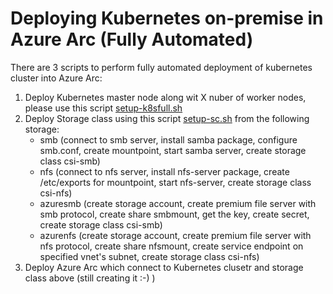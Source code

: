 # Deploying Kubernetes on-premise in Azure Arc (Fully Automated)

There are 3 scripts to perform fully automated deployment of kubernetes cluster into Azure Arc:
1. Deploy Kubernetes master node along wit X nuber of worker nodes, please use this script [setup-k8sfull.sh](https://github.com/bramyeni/bash-scripts/blob/main/setup-k8sfull.sh )
2. Deploy Storage class using this script [setup-sc.sh](https://github.com/bramyeni/bash-scripts/blob/main/setup-sc.sh) from the following storage:
   - smb (connect to smb server, install samba package, configure smb.conf, create mountpoint, start samba server, create storage class csi-smb)
   - nfs (connect to nfs server, install nfs-server package, create /etc/exports for mountpoint, start nfs-server, create storage class csi-nfs)
   - azuresmb (create storage account, create premium file server with smb protocol, create share smbmount, get the key, create secret, create storage class csi-smb)
   - azurenfs (create storage account, create premium file server with nfs protocol, create share nfsmount, create service endpoint on specified vnet's subnet, create storage class csi-nfs)
3. Deploy Azure Arc which connect to Kubernetes clusetr and storage class above (still creating it :-) )
